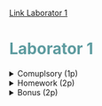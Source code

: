 <p style="color: #2e6c80;" data-darkreader-inline-color=""><a title="Link Laborator 1" href="https://profs.info.uaic.ro/~acf/java/labs/lab_01.html" target="_blank">Link Laborator 1</a></p>
<h1 style="color: #5e9ca0;" data-darkreader-inline-color="">Laborator 1</h1>
<details>
  <summary>Comuplsory (1p)</summary>
  <h2 style="color: #2e6c80;" data-darkreader-inline-color=""><strong>Compulsory</strong>&nbsp;(1p)</h2>
  <h3><strong>"Display on the screen the message "Hello World!". Run the application. If it works, go to step 2"</strong></h3>
  <p>Am utilizat sout + tab pentru a genera System.out.println() dupa care am pus mesajul "Hello World" System.out.println("Hello World");</p>
  <h3><strong>"Define an array of strings languages, containing {"C", "C++", "C#", "Python", "Go", "Rust", "JavaScript", "PHP", "Swift", "Java"}"</strong></h3>
  <p>Am creat un vector de String-uri ce contine limbajele de programare.</p>
  <h3><strong>"Generate a random integer n: int n = (int) (Math.random() * 1_000_000)"</strong></h3>
  <p>Am creat o variabila de tip int care se genereaza automat.</p>
  <h3><strong>"Compute the result obtained after performing the following calculations:<br />multiply n by 3, add the binary number 10101 to the result, add the hexadecimal number FF to the result, multiply the result by 6;"</strong></h3>
  <p>Asupra acelei variabile am aplicat aceste calcule, pentru binary si hexadecimal am utilizat Integer.parseInt, se putea utiliza si 0b10101 , 0xFF , dar am zis sa probez!</p>
  <h3><strong>"Compute the sum of the digits in the result obtained in the previous step. This is the new result. While the new result has more than one digit, continue to sum the digits of the result."</strong></h3>
  <p>Am aplicat algoritmul cifrei de control pentru a extrage o cifra, de fiecare data rezultatul va fi 9, iar materia "Java".</p>
  <h2>"Display on the screen the message: "Willy-nilly, this semester I will learn " + languages[result]."</h2>
  <p>Va afisa Willy-nilly, this semester I will learn Java, deoarece mereu result va fi egal cu 9.</p>
  <p>&nbsp;</p>
</details>

<details>
  <summary>Homework (2p)</summary>  
  <h2 style="color: #2e6c80;" data-darkreader-inline-color=""><strong>Homework</strong> (2p)</h2>
  <h3><strong>"Let n, p be two integers and C1,...,Cm a set of letters (the alphabet), all given as a command line arguments. Validate the arguments!"</strong></h3>
  <p>Se va introduce din terminal un input, care va fi preluat de String[] args , de exemplu</p>
  <ul>
  <li><code>java Lab1 100 7 A C G T</code>.</li>
  </ul>
  <p>Fiecare pozitie din args va reprezenta un input, n = 100 (args[0]), p=7(args[1]), C1...Cm = "A"(args[2]) "C"(args[3]) "G"(args[4]) "T"(args[5]) etc.<br />Verificam pe rand daca input-ul este valid, la n verificam daca acel String contine doar cifre, la fel si la p. Iar la C-uri verificam daca input-ul este alcatuit doar din litere si apoi daca este o singura litera.</p>
  <h3><strong>"Create an array of n strings (called words), each word containing exactly p characters from the given alphabet. <br /></strong><strong>Display on the screen the generated array."</strong></h3>
  <p>Am creat un vector de String-uri "alphabet" ce va contine tot input-ul C1...Cm.&nbsp;</p>
  <p>Am creat un vector de String-uri "setOfLetters" ce va filtra din input-ul alphabet doar acele input-uri care sunt o singura litera. Se adauga in setOfLetters doar daca acea litera nu exista deja.</p>
  <p>Am creat un vector de String-uri "words" de marime n. Utilizam un for care va itera de p ori, fiecare element din words va primi cuvinte random generate, utilizand literele din "setOfLetters".</p>
  <h3><strong>"Two words are neighbors if they have a common letter. Create a boolean n x n matrix, representing the adjacency relation of the words. <br />Create a data structure (using arrays) that stores the neighbors of each word. Display this data structure on the screen."</strong></h3>
  <p>Pentru a verifica vecinii am creat o matrice tip boolean "adjacency" de marime n x n. Se vor utiliza 4 for-uri :</p>
  <ol>
  <li>Care itereaza de la 0 .. n-1. Este folosit pentru a pargurge fiecare cuvant din "words".</li>
  <li>Face acelasi lucru ca primul for, insa este repetat la fiecare iteratie din primul for.</li>
  <li>Parcurge fiecare litera al cuvantului.</li>
  <li>Pargurce fiecare litera al cuvantului, si verifica cu litera de la for-ul 3 daca sunt egale. Daca da, atunci inseamna ca cele 2 cuvinte sunt vecine.</li>
  </ol>
  <p>Pentru data structure s-a creat un vector de String-uri "neighbours", acesta parcurge fiecare cuvant si prin intermediul unui al 2-lea for ca parcurge de asemenea fiecare cuvant, se verifica vecinii prin intermediul la matricea "adjacency". 
    Daca al 2-lea cuvant este vecin cu primul, se adauga al 2-lea cuvant ca vecin pentru primul in neighbours[i].</p>
</details>

<details>
  <summary>Bonus (2p)</summary>
  <h2 style="color: #2e6c80;" data-darkreader-inline-color="">Bonus (2p)</h2>
  <h3><strong>"Implement an efficient algorithm that determines, if possible, a subset of distinct words W1,W2,...,Wk (from the ones that you have generated) such that k &ge; 3 and Wi and Wi+1 are neighbors, for all i in [1..k], where Wk+1=W1. <br />Can you find the largest possible k?"</strong></h3>
  <p>Mai simplificat, enuntul cere sa se gaseasca cea mai mare secventa de vecini care se afla unul langa altul (k).</p>
  <p>Singura exceptie va fi pentru W(k+1) = W1, unde trebuie sa ne asiguram daca Wk este vecin cu W1 pentru posibilitatea de a exista un k mai mare.</p>
  <p>Asadar avem 3 variabile :</p>
  <ol>
  <li>temporaryLargestPossibleK</li>
  <li>largestPossibleK</li>
  <li>firstPossibleK</li>
  </ol>
  <p>Variabila temporaryLargestPossibleK, va contine cati vecini contine secventa actuala, 1,2,3,...,etc.&nbsp;</p>
  <p>Variabila largestPossibleK, va contine care este secventa cea mai mare de fiecare data cand nu se mai gaseste un vecin, se verifica cu temporaryLargestPossibleK, daca este mai mica atunci se va actualiza valoarea.</p>
  <p>Variabila firstPossibleK, aceasta am gandit-o pentru eficientizare.
  Aici se va stoca secventa de vecini de la primul element.
  De ce? La final vom verifica daca ultimul element este vecin cu primul, iar apoi vom aduna ultimul temporaryLargestPossibleK cu firstPossibleK
  si verificam daca este mai mare decat largestPossibleK.
  Astfel, am eficientizat pentru a nu mai verifica din nou daca exista o secventa de vecini de la primul element.</p>
</details>
